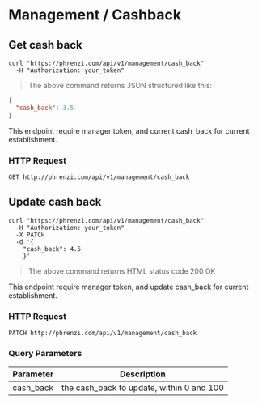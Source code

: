 # Management / Cashback

## Get cash back

```shell
curl "https://phrenzi.com/api/v1/management/cash_back"
  -H "Authorization: your_token"
```

> The above command returns JSON structured like this:

```json
{
  "cash_back": 3.5
}
```

This endpoint require manager token, and current cash_back for current establishment.

### HTTP Request

`GET http://phrenzi.com/api/v1/management/cash_back`

## Update cash back

```shell
curl "https://phrenzi.com/api/v1/management/cash_back"
  -H "Authorization: your_token"
  -X PATCH
  -d '{
    "cash_back": 4.5
    }'
```

> The above command returns HTML status code 200 OK

This endpoint require manager token, and update cash_back for current establishment.

### HTTP Request

`PATCH http://phrenzi.com/api/v1/management/cash_back`

### Query Parameters

Parameter | Description
--------- | -----------
cash_back | the cash_back to update, within 0 and 100
